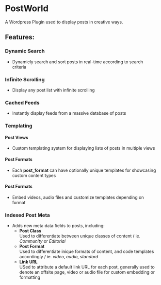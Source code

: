 PostWorld
=========

A Wordpress Plugin used to display posts in creative ways.

## Features:
### Dynamic Search
  - Dynamicly search and sort posts in real-time according to search criteria

### Infinite Scrolling
  - Display any post list with infinite scrolling

### Cached Feeds
  - Instantly display feeds from a massive database of posts

### Templating
#### Post Views
  - Custom templating system for displaying lists of posts in multiple views

#### Post Formats
  - Each **post_format** can have optionally unique templates for showcasing custom content types

#### Post Formats
  - Embed videos, audio files and customize templates depending on format

### Indexed Post Meta
- Adds new meta data fields to posts, including:
  - **Post Class**  
    Used to differentiate between unique classes of content / ie. *Community* or *Editorial*
  - **Post Format**  
  	Used to differentiate inique formats of content, and code templates accordingly / ie. *video*, *audio*, *standard*
  - **Link URL**    
  	USed to attribute a default link URL for each post, generally used to denote an offsite page, video or audio file for custom embedding or formatting

